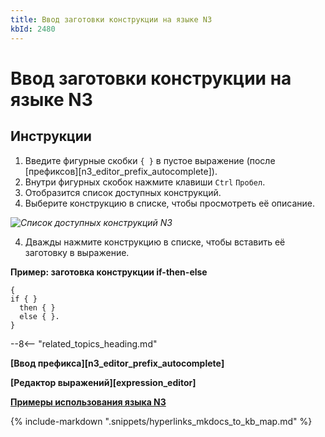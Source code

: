 ```yaml
---
title: Ввод заготовки конструкции на языке N3
kbId: 2480
---
```


# Ввод заготовки конструкции на языке N3

## Инструкции

1. Введите фигурные скобки `{ }` в пустое выражение (после [префиксов][n3_editor_prefix_autocomplete]).
2. Внутри фигурных скобок нажмите клавиши `Ctrl` `Пробел`.
3. Отобразится список доступных конструкций.
4. Выберите конструкцию в списке, чтобы просмотреть её описание.

_![Список доступных конструкций N3](https://kb.comindware.ru/assets/n3_editor_block_autocomplete.png)_

4. Дважды нажмите конструкцию в списке, чтобы вставить её заготовку в выражение.

**Пример: заготовка конструкции if-then-else**

```
{
if { }
  then { }
  else { }.
}
```

--8<-- "related_topics_heading.md"

**[Ввод префикса][n3_editor_prefix_autocomplete]**

**[Редактор выражений][expression_editor]**

**[Примеры использования языка N3](https://kb.comindware.ru/category.php?id=408)**

{% include-markdown ".snippets/hyperlinks_mkdocs_to_kb_map.md" %}
